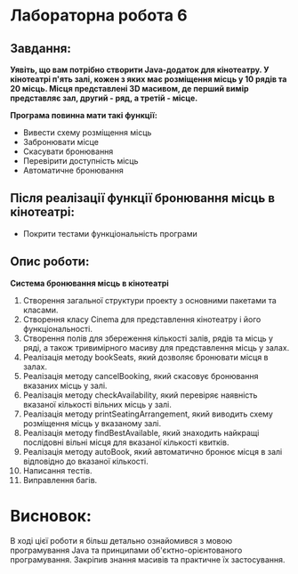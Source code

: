 # Лабораторна робота 6

## Завдання:

**Уявіть, що вам потрібно створити Java-додаток для кінотеатру. У кінотеатрі п'ять залі, кожен з яких має розміщення місць у 10 рядів та 20 місць. Місця представлені 3D масивом, де перший вимір представляє зал, другий - ряд, а третій - місце.**<br>

**Програма повинна мати такі функції:**

- Вивести схему розміщення місць
- Забронювати місце
- Скасувати бронювання
- Перевірити доступність місць
- Автоматичне бронювання

## Після реалізації функції бронювання місць в кінотеатрі:

- Покрити тестами функціональність програми

## Опис роботи:
**Система бронювання місць в кінотеатрі** <br>

1. Створення загальної структури проекту з основними пакетами та класами.
2. Створення класу Cinema для представлення кінотеатру і його функціональності.
3. Створення полів для збереження кількості залів, рядів та місць у ряді, а також тривимірного масиву для представлення місць у залах.
4. Реалізація методу bookSeats, який дозволяє бронювати місця в залах.
5. Реалізація методу cancelBooking, який скасовує бронювання вказаних місць у залі.
6. Реалізація методу checkAvailability, який перевіряє наявність вказаної кількості вільних місць у залі.
7. Реалізація методу printSeatingArrangement, який виводить схему розміщення місць у вказаному залі.
8. Реалізація методу findBestAvailable, який знаходить найкращі послідовні вільні місця для вказаної кількості квитків.
9. Реалізація методу autoBook, який автоматично бронює місця в залі відповідно до вказаної кількості. 
10. Написання тестів.
11. Виправлення багів.


# Висновок:

В ході цієї роботи я більш детально ознайомився з мовою програмування Java та принципами об'єктно-орієнтованого програмування.
Закріпив знання масивів та практичне їх застосування.

